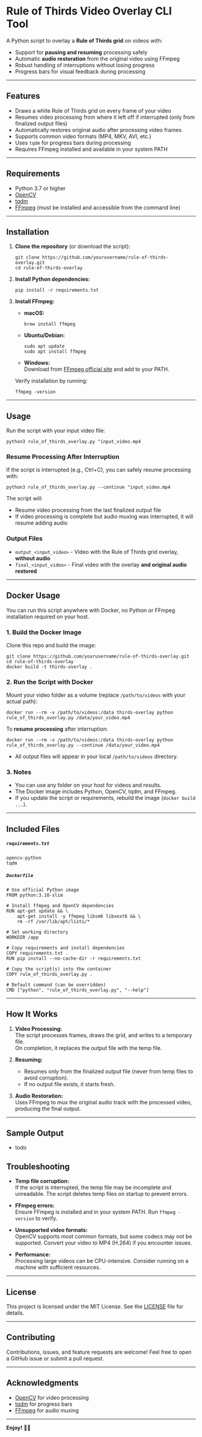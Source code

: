 # Rule of Thirds Video Overlay CLI Tool

A Python script to overlay a **Rule of Thirds grid** on videos with:

- Support for **pausing and resuming** processing safely
- Automatic **audio restoration** from the original video using FFmpeg
- Robust handling of interruptions without losing progress
- Progress bars for visual feedback during processing

---

## Features

- Draws a white Rule of Thirds grid on every frame of your video
- Resumes video processing from where it left off if interrupted (only from finalized output files)
- Automatically restores original audio after processing video frames
- Supports common video formats (MP4, MKV, AVI, etc.)
- Uses `tqdm` for progress bars during processing
- Requires FFmpeg installed and available in your system PATH

---

## Requirements

- Python 3.7 or higher
- [OpenCV](https://pypi.org/project/opencv-python/)
- [tqdm](https://pypi.org/project/tqdm/)
- [FFmpeg](https://ffmpeg.org/) (must be installed and accessible from the command line)

---

## Installation

1. **Clone the repository** (or download the script):

   ```
   git clone https://github.com/yourusername/rule-of-thirds-overlay.git
   cd rule-of-thirds-overlay
   ```

2. **Install Python dependencies:**

   ```
   pip install -r requirements.txt
   ```

3. **Install FFmpeg:**

   - **macOS:**
     ```
     brew install ffmpeg
     ```
   - **Ubuntu/Debian:**
     ```
     sudo apt update
     sudo apt install ffmpeg
     ```
   - **Windows:**  
     Download from [FFmpeg official site](https://ffmpeg.org/download.html) and add to your PATH.

   Verify installation by running:

   ```
   ffmpeg -version
   ```

---

## Usage

Run the script with your input video file:

`python3 rule_of_thirds_overlay.py "input_video.mp4`

### Resume Processing After Interruption

If the script is interrupted (e.g., Ctrl+C), you can safely resume processing with:

`python3 rule_of_thirds_overlay.py --continue "input_video.mp4`

The script will:

- Resume video processing from the last finalized output file
- If video processing is complete but audio muxing was interrupted, it will resume adding audio

### Output Files

- `output_<input_video>` - Video with the Rule of Thirds grid overlay, **without audio**
- `final_<input_video>` - Final video with the overlay **and original audio restored**

---

## Docker Usage

You can run this script anywhere with Docker, no Python or FFmpeg installation required on your host.

### 1. Build the Docker Image

Clone this repo and build the image:

```
git clone https://github.com/yourusername/rule-of-thirds-overlay.git
cd rule-of-thirds-overlay
docker build -t thirds-overlay .
```

### 2. Run the Script with Docker

Mount your video folder as a volume (replace `/path/to/videos` with your actual path):

```
docker run --rm -v /path/to/videos:/data thirds-overlay python rule_of_thirds_overlay.py /data/your_video.mp4
```

To **resume processing** after interruption:

```
docker run --rm -v /path/to/videos:/data thirds-overlay python rule_of_thirds_overlay.py --continue /data/your_video.mp4
```

- All output files will appear in your local `/path/to/videos` directory.

### 3. Notes

- You can use any folder on your host for videos and results.
- The Docker image includes Python, OpenCV, tqdm, and FFmpeg.
- If you update the script or requirements, rebuild the image (`docker build ...`).

---

## Included Files

##### `requirements.txt`

```
opencv-python
tqdm
```

##### `Dockerfile`

```
# Use official Python image
FROM python:3.10-slim

# Install ffmpeg and OpenCV dependencies
RUN apt-get update && \
    apt-get install -y ffmpeg libsm6 libxext6 && \
    rm -rf /var/lib/apt/lists/*

# Set working directory
WORKDIR /app

# Copy requirements and install dependencies
COPY requirements.txt .
RUN pip install --no-cache-dir -r requirements.txt

# Copy the script(s) into the container
COPY rule_of_thirds_overlay.py .

# Default command (can be overridden)
CMD ["python", "rule_of_thirds_overlay.py", "--help"]
```

---

## How It Works

1. **Video Processing:**  
   The script processes frames, draws the grid, and writes to a temporary file.  
   On completion, it replaces the output file with the temp file.

2. **Resuming:**

   - Resumes only from the finalized output file (never from temp files to avoid corruption).
   - If no output file exists, it starts fresh.

3. **Audio Restoration:**  
   Uses FFmpeg to mux the original audio track with the processed video, producing the final output.

---

## Sample Output

- todo

## Troubleshooting

- **Temp file corruption:**  
  If the script is interrupted, the temp file may be incomplete and unreadable. The script deletes temp files on startup to prevent errors.

- **FFmpeg errors:**  
  Ensure FFmpeg is installed and in your system PATH. Run `ffmpeg -version` to verify.

- **Unsupported video formats:**  
  OpenCV supports most common formats, but some codecs may not be supported. Convert your video to MP4 (H.264) if you encounter issues.

- **Performance:**  
  Processing large videos can be CPU-intensive. Consider running on a machine with sufficient resources.

---

## License

This project is licensed under the MIT License. See the [LICENSE](LICENSE) file for details.

---

## Contributing

Contributions, issues, and feature requests are welcome! Feel free to open a GitHub issue or submit a pull request.

---

## Acknowledgments

- [OpenCV](https://opencv.org/) for video processing
- [tqdm](https://github.com/tqdm/tqdm) for progress bars
- [FFmpeg](https://ffmpeg.org/) for audio muxing

---

**Enjoy!** 🎥✨
